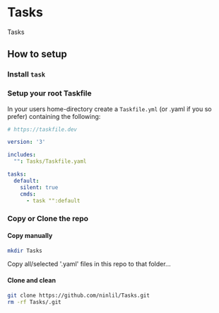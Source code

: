 # Tasks
Tasks

## How to setup

### Install `task`

### Setup your root Taskfile
In your users home-directory create a `Taskfile.yml` (or .yaml if you so prefer) containing the following:
```yaml
# https://taskfile.dev

version: '3'

includes:
  "": Tasks/Taskfile.yaml

tasks:
  default:
    silent: true
    cmds:
      - task "":default
```

### Copy or Clone the repo

#### Copy manually
```sh
mkdir Tasks
```
Copy all/selected '.yaml' files in this repo to that folder...

#### Clone and clean
```sh
git clone https://github.com/ninlil/Tasks.git
rm -rf Tasks/.git
```